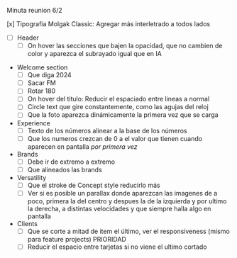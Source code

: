 Minuta reunion 6/2

[x] Tipografia Molgak Classic: Agregar más interletrado a todos lados

- [ ] Header
  - [ ] On hover las secciones que bajen la opacidad, que no cambien de color y aparezca el subrayado igual que en IA
- Welcome section
  - [ ] Que diga 2024
  - [ ] Sacar FM
  - [ ] Rotar 180
  - [ ] On hover del titulo: Reducir el espaciado entre lineas a normal
  - [ ] Circle text que gire constantemente, como las agujas del reloj
  - [ ] Que la foto aparezca dinámicamente la primera vez que se carga
- Experience
  - [ ] Texto de los números alinear a la base de los números
  - [ ] Que los numeros crezcan de 0 a el valor que tienen cuando aparecen en pantalla _por primera vez_
- Brands
  - [ ] Debe ir de extremo a extremo
  - [ ] Que alineados las brands
- Versatility
  - [ ] Que el stroke de Concept style reducirlo más
  - [ ] Ver si es posible un parallax donde aparezcan las imagenes de a poco, primera la del centro y despues la de la izquierda y por ultimo la derecha, a distintas velocidades y que siempre halla algo en pantalla
- Clients
  - [ ] Que se corte a mitad de item el último, ver el responsiveness (mismo para feature projects) PRIORIDAD
  - [ ] Reducir el espacio entre tarjetas si no viene el ultimo cortado
